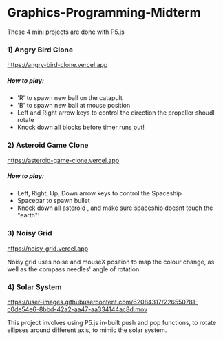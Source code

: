 # Graphics-Programming-Midterm

These 4 mini projects are done with P5.js

### 1) Angry Bird Clone
https://angry-bird-clone.vercel.app

##### How to play:
* 'R' to spawn new ball on the catapult
* 'B' to spawn new ball at mouse position
* Left and Right arrow keys to control the direction the propeller shoudl rotate
* Knock down all blocks before timer runs out!


### 2) Asteroid Game Clone
https://asteroid-game-clone.vercel.app

##### How to play:
* Left, Right, Up, Down arrow keys to control the Spaceship
* Spacebar to spawn bullet
* Knock down all asteroid , and make sure spaceship doesnt touch the "earth"!


### 3) Noisy Grid
https://noisy-grid.vercel.app

Noisy grid uses noise and mouseX position to map the colour change, as well as the compass needles' angle of rotation.


### 4) Solar System
https://user-images.githubusercontent.com/62084317/226550781-c0de54e6-8bbd-42a2-aa47-aa334144ac8d.mov

This project involves using P5.js in-built push and pop functions, to rotate ellipses around different axis, to mimic the solar system.
